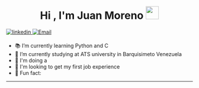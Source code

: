 <h1 align="center">Hi , I'm Juan Moreno <img src="https://media.giphy.com/media/hvRJCLFzcasrR4ia7z/giphy.gif" width="35"></h1>
<a href="https://linkedin.com/in/juan-andres-moreno-valbuena-165ba6301/" target="_blank">
<img src=https://img.shields.io/badge/linkedin-%2300acee.svg?color=405DE6&style=for-the-badge&logo=linkedin&logoColor=white alt=linkedin style="margin-bottom: 5px;" />
</a>
<a href="mailto:juanmandresv@gmail.com?subject=Hi%20Kartik%20,%20nice%20to%20meet%20you!" target="_blank"><img alt="Email" src="https://img.shields.io/static/v1?style=for-the-badge&message=Gmail&color=EA4335&logo=Gmail&logoColor=FFFFFF&label=" /></a>


<!--Introduction -->
- 📚 I’m currently learning Python and C 
- 🐝 I’m currently studying at ATS university in Barquisimeto Venezuela
- 🔭 I'm doing a 
- 🌱 I'm looking to get my first job experience 
- 🍰 Fun fact: 
---
